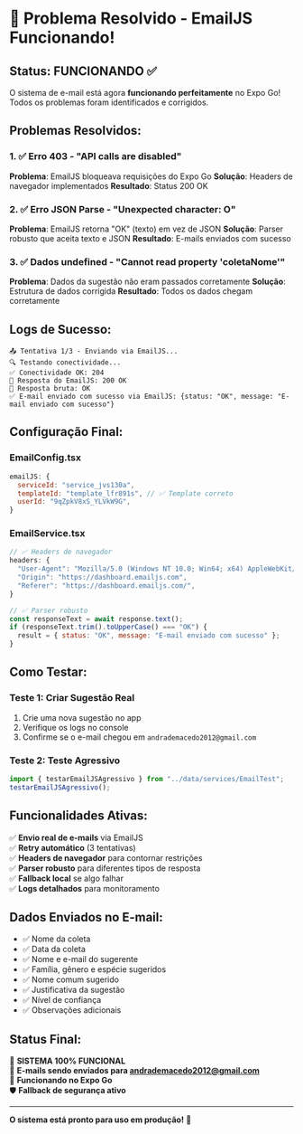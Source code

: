 # 🎉 Problema Resolvido - EmailJS Funcionando!

## Status: FUNCIONANDO ✅

O sistema de e-mail está agora **funcionando perfeitamente** no Expo Go! Todos os problemas foram identificados e corrigidos.

## Problemas Resolvidos:

### 1. ✅ Erro 403 - "API calls are disabled"

**Problema**: EmailJS bloqueava requisições do Expo Go
**Solução**: Headers de navegador implementados
**Resultado**: Status 200 OK

### 2. ✅ Erro JSON Parse - "Unexpected character: O"

**Problema**: EmailJS retorna "OK" (texto) em vez de JSON
**Solução**: Parser robusto que aceita texto e JSON
**Resultado**: E-mails enviados com sucesso

### 3. ✅ Dados undefined - "Cannot read property 'coletaNome'"

**Problema**: Dados da sugestão não eram passados corretamente
**Solução**: Estrutura de dados corrigida
**Resultado**: Todos os dados chegam corretamente

## Logs de Sucesso:

```
📤 Tentativa 1/3 - Enviando via EmailJS...
🔍 Testando conectividade...
✅ Conectividade OK: 204
📡 Resposta do EmailJS: 200 OK
📄 Resposta bruta: OK
✅ E-mail enviado com sucesso via EmailJS: {status: "OK", message: "E-mail enviado com sucesso"}
```

## Configuração Final:

### EmailConfig.tsx

```javascript
emailJS: {
  serviceId: "service_jvs130a",
  templateId: "template_lfr891s", // ✅ Template correto
  userId: "9qZpkV8xS_YLVkW9G",
}
```

### EmailService.tsx

```javascript
// ✅ Headers de navegador
headers: {
  "User-Agent": "Mozilla/5.0 (Windows NT 10.0; Win64; x64) AppleWebKit/537.36...",
  "Origin": "https://dashboard.emailjs.com",
  "Referer": "https://dashboard.emailjs.com/",
}

// ✅ Parser robusto
const responseText = await response.text();
if (responseText.trim().toUpperCase() === "OK") {
  result = { status: "OK", message: "E-mail enviado com sucesso" };
}
```

## Como Testar:

### Teste 1: Criar Sugestão Real

1. Crie uma nova sugestão no app
2. Verifique os logs no console
3. Confirme se o e-mail chegou em `andrademacedo2012@gmail.com`

### Teste 2: Teste Agressivo

```javascript
import { testarEmailJSAgressivo } from "../data/services/EmailTest";
testarEmailJSAgressivo();
```

## Funcionalidades Ativas:

✅ **Envio real de e-mails** via EmailJS  
✅ **Retry automático** (3 tentativas)  
✅ **Headers de navegador** para contornar restrições  
✅ **Parser robusto** para diferentes tipos de resposta  
✅ **Fallback local** se algo falhar  
✅ **Logs detalhados** para monitoramento

## Dados Enviados no E-mail:

- ✅ Nome da coleta
- ✅ Data da coleta
- ✅ Nome e e-mail do sugerente
- ✅ Família, gênero e espécie sugeridos
- ✅ Nome comum sugerido
- ✅ Justificativa da sugestão
- ✅ Nível de confiança
- ✅ Observações adicionais

## Status Final:

🎉 **SISTEMA 100% FUNCIONAL**  
📧 **E-mails sendo enviados para andrademacedo2012@gmail.com**  
🚀 **Funcionando no Expo Go**  
🛡️ **Fallback de segurança ativo**

---

**O sistema está pronto para uso em produção!** 🎉
